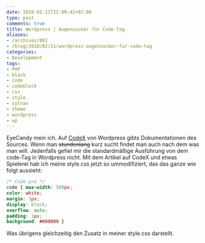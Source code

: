 ```yaml
---
date: 2010-02-11T22:09:42+02:00
type: post
comments: true
title: Wordpress | Augenzucker für Code-Tag.
aliases:
- /archives/881
- /blog/2010/02/11/wordpress-augenzucker-fur-code-tag
categories:
- Development
tags:
- PHP
- block
- code
- codeblock
- css
- style
- sytnax
- theme
- wordpress
- wp
---
```


EyeCandy mein ich. Auf
[CodeX](http://codex.wordpress.org/Writing_Code_in_Your_Posts) von
Wordpress gibts Dokumentationen des Sources. Wenn man
<del>stundenlang</del> kurz sucht findet man auch nach dem was man will.
Jedenfalls gefiel mir die standardmäßige Ausführung von dem code-Tag in
Wordpress nicht. Mit dem Artikel auf CodeX und etwas Spielerei hab ich
meine style.css jetzt so ummodifiziert, das das ganze wie folgt aussieht:

``` css
/* Code pre */
code { max-width: 500px;
color: white;
margin: 1px;
display: block;
overflow: auto;
padding: 1px;
background: #000000 }
```

Was übrigens gleichzeitig den Zusatz in meiner style.css darstellt.
